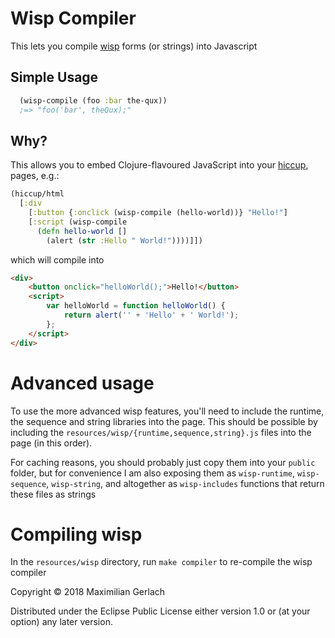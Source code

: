 # Wisp Compiler

This lets you compile [wisp](https://gozala.github.io/wisp/) forms (or strings) into Javascript

## Simple Usage
```clojure
  (wisp-compile (foo :bar the-qux))
  ;=> "foo('bar', theQux);"
```

## Why?
This allows you to embed Clojure-flavoured JavaScript into your [hiccup](http://weavejester.github.io/hiccup/), pages, e.g.:

```clojure
(hiccup/html
  [:div
    [:button {:onclick (wisp-compile (hello-world))} "Hello!"]
    [:script (wisp-compile
      (defn hello-world []
        (alert (str :Hello " World!"))))]])
```

which will compile into
```html
<div>
    <button onclick="helloWorld();">Hello!</button>
    <script>
        var helloWorld = function helloWorld() {
            return alert('' + 'Hello' + ' World!');
        };
    </script>
</div>
```

# Advanced usage
To use the more advanced wisp features, you'll need to include the runtime, the sequence and string libraries into the page. This should be possible by including the `resources/wisp/{runtime,sequence,string}.js` files into the page (in this order).

For caching reasons, you should probably just copy them into your `public` folder, but for convenience I am also exposing them as `wisp-runtime`, `wisp-sequence`, `wisp-string`, and altogether as `wisp-includes` functions that return these files as strings


# Compiling wisp
In the `resources/wisp` directory, run `make compiler` to re-compile the wisp compiler


Copyright © 2018 Maximilian Gerlach

Distributed under the Eclipse Public License either version 1.0 or (at
your option) any later version.
